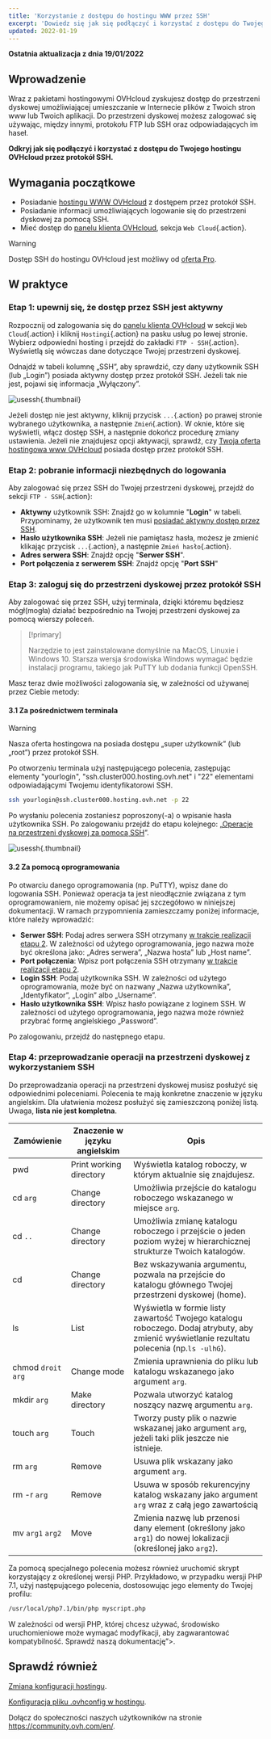 ```yaml
---
title: 'Korzystanie z dostępu do hostingu WWW przez SSH'
excerpt: 'Dowiedz się jak się podłączyć i korzystać z dostępu do Twojego hostingu OVHcloud przez protokół SSH'
updated: 2022-01-19
---
```


**Ostatnia aktualizacja z dnia 19/01/2022**

## Wprowadzenie 

Wraz z pakietami hostingowymi OVHcloud zyskujesz dostęp do przestrzeni dyskowej umożliwiającej umieszczanie w Internecie plików z Twoich stron www lub Twoich aplikacji. Do przestrzeni dyskowej możesz zalogować się używając, między innymi, protokołu FTP lub SSH oraz odpowiadających im haseł.

**Odkryj jak się podłączyć i korzystać z dostępu do Twojego hostingu OVHcloud przez protokół SSH.**

## Wymagania początkowe

- Posiadanie [hostingu WWW OVHcloud](https://www.ovhcloud.com/pl/web-hosting/) z dostępem przez protokół SSH.
- Posiadanie informacji umożliwiających logowanie się do przestrzeni dyskowej za pomocą SSH.
- Mieć dostęp do [panelu klienta OVHcloud](https://www.ovh.com/auth/?action=gotomanager&from=https://www.ovh.pl/&ovhSubsidiary=pl), sekcja `Web Cloud`{.action}.

> [!warning]
> 
> Dostęp SSH do hostingu OVHcloud jest możliwy od [oferta Pro](https://www.ovhcloud.com/pl/web-hosting/compare/).

## W praktyce

### Etap 1: upewnij się, że dostęp przez SSH jest aktywny <a name="sshcheck"></a>

Rozpocznij od zalogowania się do [panelu klienta OVHcloud](https://www.ovh.com/auth/?action=gotomanager&from=https://www.ovh.pl/&ovhSubsidiary=pl) w sekcji `Web Cloud`{.action} i kliknij `Hostingi`{.action} na pasku usług po lewej stronie. Wybierz odpowiedni hosting i przejdź do zakładki `FTP - SSH`{.action}. Wyświetlą się wówczas dane dotyczące Twojej przestrzeni dyskowej. 

Odnajdź w tabeli kolumnę „SSH”, aby sprawdzić, czy dany użytkownik SSH (lub „Login”) posiada aktywny dostęp przez protokół SSH. Jeżeli tak nie jest, pojawi się informacja „Wyłączony”.

![usessh](images/use-ssh-step1.png){.thumbnail}

Jeżeli dostęp nie jest aktywny, kliknij przycisk `...`{.action} po prawej stronie wybranego użytkownika, a następnie `Zmień`{.action}. W oknie, które się wyświetli, włącz dostęp SSH, a następnie dokończ procedurę zmiany ustawienia. Jeżeli nie znajdujesz opcji aktywacji, sprawdź, czy [Twoja oferta hostingowa www OVHcloud](https://www.ovhcloud.com/pl/web-hosting/) posiada dostęp przez protokół SSH.

### Etap 2: pobranie informacji niezbędnych do logowania <a name="sshlogin"></a>

Aby zalogować się przez SSH do Twojej przestrzeni dyskowej, przejdź do sekcji `FTP - SSH`{.action}:

- **Aktywny** użytkownik SSH: Znajdź go w kolumnie "**Login**" w tabeli. Przypominamy, że użytkownik ten musi [posiadać aktywny dostęp przez SSH](#sshcheck).
- **Hasło użytkownika SSH**: Jeżeli nie pamiętasz hasła, możesz je zmienić klikając przycisk `...`{.action}, a następnie `Zmień hasło`{.action}.
- **Adres serwera SSH**: Znajdź opcję "**Serwer SSH**".
- **Port połączenia z serwerem SSH**: Znajdź opcję "**Port SSH**"

### Etap 3: zaloguj się do przestrzeni dyskowej przez protokół SSH

Aby zalogować się przez SSH, użyj terminala, dzięki któremu będziesz mógł(mogła) działać bezpośrednio na Twojej przestrzeni dyskowej za pomocą wierszy poleceń.  

> [!primary]
>
> Narzędzie to jest zainstalowane domyślnie na MacOS, Linuxie i Windows 10. Starsza wersja środowiska Windows wymagać będzie instalacji programu, takiego jak PuTTY lub dodania funkcji OpenSSH.

Masz teraz dwie możliwości zalogowania się, w zależności od używanej przez Ciebie metody:

#### 3.1 Za pośrednictwem terminala

> [!warning]
> Nasza oferta hostingowa na posiada dostępu „super użytkownik” (lub „root”) przez protokół SSH.

Po otworzeniu terminala użyj następującego polecenia, zastępując elementy "yourlogin", "ssh.cluster000.hosting.ovh.net" i "22" elementami odpowiadającymi Twojemu identyfikatorowi SSH. 

```bash
ssh yourlogin@ssh.cluster000.hosting.ovh.net -p 22
```

Po wysłaniu polecenia zostaniesz poproszony(-a) o wpisanie hasła użytkownika SSH. Po zalogowaniu przejdź do etapu kolejnego: „[Operacje na przestrzeni dyskowej za pomocą SSH](./#etap-4-przeprowadzanie-operacji-na-przestrzeni-dyskowej-z-wykorzystaniem-ssh)”.

![usessh](images/use-ssh-step3.png){.thumbnail}

#### 3.2 Za pomocą oprogramowania

Po otwarciu danego oprogramowania (np. PuTTY), wpisz dane do logowania SSH. Ponieważ operacja ta jest nieodłącznie związana z tym oprogramowaniem, nie możemy opisać jej szczegółowo w niniejszej dokumentacji. W ramach przypomnienia zamieszczamy poniżej informacje, które należy wprowadzić:

- **Serwer SSH**: Podaj adres serwera SSH otrzymany [w trakcie realizacji etapu 2](#sshlogin). W zależności od użytego oprogramowania, jego nazwa może być określona jako: „Adres serwera”, „Nazwa hosta” lub „Host name”.
- **Port połączenia**: Wpisz port połączenia SSH otrzymany [w trakcie realizacji etapu 2](#sshlogin).
- **Login SSH**: Podaj użytkownika SSH. W zależności od użytego oprogramowania, może być on nazwany „Nazwa użytkownika”, „Identyfikator”, „Login” albo „Username”.
- **Hasło użytkownika SSH**: Wpisz hasło powiązane z loginem SSH. W zależności od użytego oprogramowania, jego nazwa może również przybrać formę angielskiego „Password”.

Po zalogowaniu, przejdź do następnego etapu.

### Etap 4: przeprowadzanie operacji na przestrzeni dyskowej z wykorzystaniem SSH

Do przeprowadzania operacji na przestrzeni dyskowej musisz posłużyć się odpowiednimi poleceniami. Polecenia te mają konkretne znaczenie w języku angielskim. Dla ułatwienia możesz posłużyć się zamieszczoną poniżej listą. Uwaga, **lista nie jest kompletna**.

|Zamówienie|Znaczenie w języku angielskim|Opis| 
|---|---|---|
|pwd|Print working directory|Wyświetla katalog roboczy, w którym aktualnie się znajdujesz.| 
|cd `arg`|Change directory|Umożliwia przejście do katalogu roboczego wskazanego w miejsce `arg`.|
|cd `..`|Change directory|Umożliwia zmianę katalogu roboczego i przejście o jeden poziom wyżej w hierarchicznej strukturze Twoich katalogów.|
|cd|Change directory|Bez wskazywania argumentu, pozwala na przejście do katalogu głównego Twojej przestrzeni dyskowej (home).|
|ls|List|Wyświetla w formie listy zawartość Twojego katalogu roboczego. Dodaj atrybuty, aby zmienić wyświetlanie rezultatu polecenia (np.`ls -ulhG`).| 
|chmod `droit` `arg`|Change mode|Zmienia uprawnienia do pliku lub katalogu wskazanego jako argument `arg`.| 
|mkdir `arg`|Make directory|Pozwala utworzyć katalog noszący nazwę argumentu `arg`.| 
|touch `arg`|Touch|Tworzy pusty plik o nazwie wskazanej jako argument `arg`, jeżeli taki plik jeszcze nie istnieje.|
|rm `arg`|Remove|Usuwa plik wskazany jako argument `arg`.| 
|rm -r `arg`|Remove|Usuwa w sposób rekurencyjny katalog wskazany jako argument `arg` wraz z całą jego zawartością| 
|mv `arg1` `arg2`|Move|Zmienia nazwę lub przenosi dany element (określony jako `arg1`) do nowej lokalizacji (określonej jako `arg2`).| 

Za pomocą specjalnego polecenia możesz również uruchomić skrypt korzystający z określonej wersji PHP. Przykładowo, w przypadku wersji PHP 7.1, użyj następującego polecenia, dostosowując jego elementy do Twojej profilu:

```sh
/usr/local/php7.1/bin/php myscript.php
```

W zależności od wersji PHP, której chcesz używać, środowisko uruchomieniowe może wymagać modyfikacji, aby zagwarantować kompatybilność. Sprawdź naszą dokumentację”>.

## Sprawdź również

[Zmiana konfiguracji hostingu](/pages/web/hosting/ovhconfig_modify_system_runtime).

[Konfiguracja pliku .ovhconfig w hostingu](/pages/web/hosting/ovhconfig_configuration).

Dołącz do społeczności naszych użytkowników na stronie <https://community.ovh.com/en/>.
